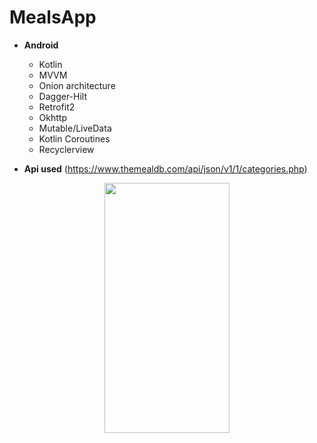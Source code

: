 # MealsApp

- **Android** 
   - Kotlin
   - MVVM
   - Onion architecture
   - Dagger-Hilt
   - Retrofit2
   - Okhttp
   - Mutable/LiveData
   - Kotlin Coroutines
   - Recyclerview

- **Api used** (https://www.themealdb.com/api/json/v1/1/categories.php)

<div align=center>
        <img src="https://user-images.githubusercontent.com/81251707/225892128-ce005058-fd91-4b85-b255-f93af8cda078.jpg" height="400" width="200">
</div>
